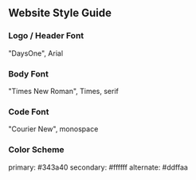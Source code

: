 ## Website Style Guide

### Logo / Header Font
"DaysOne", Arial

### Body Font
"Times New Roman", Times, serif

### Code Font
"Courier New", monospace

### Color Scheme
primary: #343a40
secondary: #ffffff
alternate: #ddffaa
